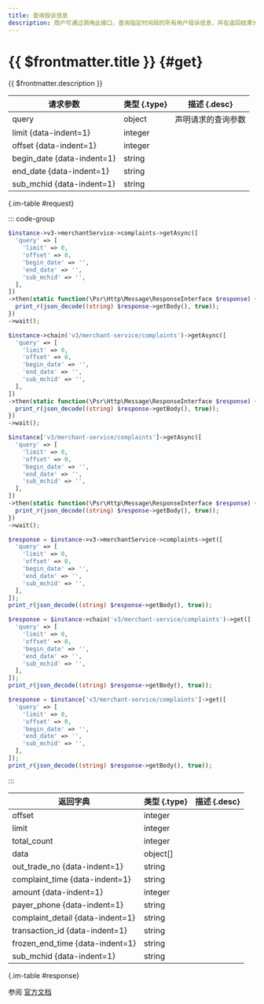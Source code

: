 ```yaml
---
title: 查询投诉信息
description: 商户可通过调用此接口，查询指定时间段的所有用户投诉信息，并在返回结果分页输出查询结果。对于服务商、渠道商，可通过调用此接口，查询指定子商户号对应子商户的投诉信息，若不指定，则查询所有子商户投诉信。
---
```


# {{ $frontmatter.title }} {#get}

{{ $frontmatter.description }}

| 请求参数 | 类型 {.type} | 描述 {.desc}
| --- | --- | ---
| query | object | 声明请求的查询参数
| limit {data-indent=1} | integer | 
| offset {data-indent=1} | integer | 
| begin_date {data-indent=1} | string | 
| end_date {data-indent=1} | string | 
| sub_mchid {data-indent=1} | string | 

{.im-table #request}

::: code-group

```php [异步纯链式]
$instance->v3->merchantService->complaints->getAsync([
  'query' => [
    'limit' => 0,
    'offset' => 0,
    'begin_date' => '',
    'end_date' => '',
    'sub_mchid' => '',
  ],
])
->then(static function(\Psr\Http\Message\ResponseInterface $response) {
  print_r(json_decode((string) $response->getBody(), true));
})
->wait();
```

```php [异步声明式]
$instance->chain('v3/merchant-service/complaints')->getAsync([
  'query' => [
    'limit' => 0,
    'offset' => 0,
    'begin_date' => '',
    'end_date' => '',
    'sub_mchid' => '',
  ],
])
->then(static function(\Psr\Http\Message\ResponseInterface $response) {
  print_r(json_decode((string) $response->getBody(), true));
})
->wait();
```

```php [异步属性式]
$instance['v3/merchant-service/complaints']->getAsync([
  'query' => [
    'limit' => 0,
    'offset' => 0,
    'begin_date' => '',
    'end_date' => '',
    'sub_mchid' => '',
  ],
])
->then(static function(\Psr\Http\Message\ResponseInterface $response) {
  print_r(json_decode((string) $response->getBody(), true));
})
->wait();
```

```php [同步纯链式]
$response = $instance->v3->merchantService->complaints->get([
  'query' => [
    'limit' => 0,
    'offset' => 0,
    'begin_date' => '',
    'end_date' => '',
    'sub_mchid' => '',
  ],
]);
print_r(json_decode((string) $response->getBody(), true));
```

```php [同步声明式]
$response = $instance->chain('v3/merchant-service/complaints')->get([
  'query' => [
    'limit' => 0,
    'offset' => 0,
    'begin_date' => '',
    'end_date' => '',
    'sub_mchid' => '',
  ],
]);
print_r(json_decode((string) $response->getBody(), true));
```

```php [同步属性式]
$response = $instance['v3/merchant-service/complaints']->get([
  'query' => [
    'limit' => 0,
    'offset' => 0,
    'begin_date' => '',
    'end_date' => '',
    'sub_mchid' => '',
  ],
]);
print_r(json_decode((string) $response->getBody(), true));
```

:::

| 返回字典 | 类型 {.type} | 描述 {.desc}
| --- | --- | ---
| offset | integer | 
| limit | integer | 
| total_count | integer | 
| data | object[] | 
| out_trade_no {data-indent=1} | string | 
| complaint_time {data-indent=1} | string | 
| amount {data-indent=1} | integer | 
| payer_phone {data-indent=1} | string | 
| complaint_detail {data-indent=1} | string | 
| transaction_id {data-indent=1} | string | 
| frozen_end_time {data-indent=1} | string | 
| sub_mchid {data-indent=1} | string | 

{.im-table #response}

参阅 [官方文档](https://pay.weixin.qq.com/wiki/doc/apiv3/wxpay/tool/merchant-service/chapter3_1.shtml)
